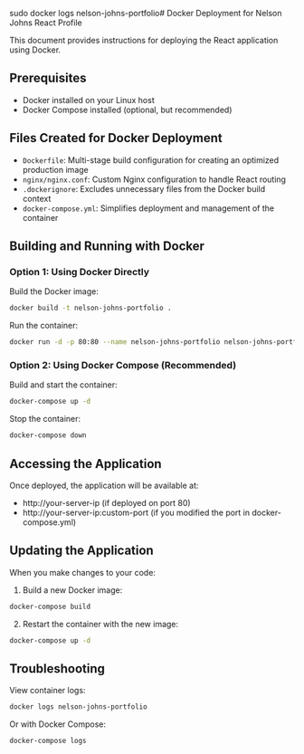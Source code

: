 sudo docker logs nelson-johns-portfolio# Docker Deployment for Nelson Johns React Profile

This document provides instructions for deploying the React application using Docker.

## Prerequisites

- Docker installed on your Linux host
- Docker Compose installed (optional, but recommended)

## Files Created for Docker Deployment

- `Dockerfile`: Multi-stage build configuration for creating an optimized production image
- `nginx/nginx.conf`: Custom Nginx configuration to handle React routing
- `.dockerignore`: Excludes unnecessary files from the Docker build context
- `docker-compose.yml`: Simplifies deployment and management of the container

## Building and Running with Docker

### Option 1: Using Docker Directly

Build the Docker image:
```bash
docker build -t nelson-johns-portfolio .
```

Run the container:
```bash
docker run -d -p 80:80 --name nelson-johns-portfolio nelson-johns-portfolio
```

### Option 2: Using Docker Compose (Recommended)

Build and start the container:
```bash
docker-compose up -d
```

Stop the container:
```bash
docker-compose down
```

## Accessing the Application

Once deployed, the application will be available at:
- http://your-server-ip (if deployed on port 80)
- http://your-server-ip:custom-port (if you modified the port in docker-compose.yml)

## Updating the Application

When you make changes to your code:

1. Build a new Docker image:
```bash
docker-compose build
```

2. Restart the container with the new image:
```bash
docker-compose up -d
```

## Troubleshooting

View container logs:
```bash
docker logs nelson-johns-portfolio
```

Or with Docker Compose:
```bash
docker-compose logs
```
